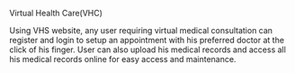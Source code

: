 Virtual Health Care(VHC)

Using VHS website, any user requiring virtual medical consultation can register and login to setup an appointment with his preferred doctor at the click of his finger. User can also upload his medical records and access all his medical records online for easy access and maintenance.

